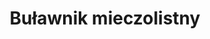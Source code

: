 ---
title: 'Buławnik mieczolistny'
latina: '(Cephalanthera longifolias)'
pubDate: 'Jul 01 2022'
mainImage: 'bulawnik_mieczolistny_vwzxez'
level1: 'rośliny naczyniowe'
level2: 'szparagowce'
level3: 'storczykowate'
flowertime: 'maj - czerwiec'
where: 'Występuje na przeważającej części Europy, w północnej Afryce i w umiarkowanych strefach klimatycznych Azji. W Polsce występuje na niżu i w niższych położeniach górskich, roślina bardzo rzadka.'
---